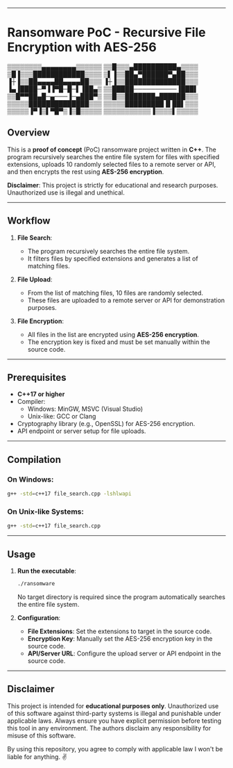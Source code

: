 

---

# Ransomware PoC - Recursive File Encryption with AES-256
▒▒▒▒▒▒▒▒▄▄▄▄▄▄▄▄▒▒▒▒▒▒
▒▒█▒▒▒▄██████████▄▒▒▒▒
▒█▐▒▒▒████████████▒▒▒▒
▒▌▐▒▒██▄▀██████▀▄██▒▒▒
▐┼▐▒▒██▄▄▄▄██▄▄▄▄██▒▒▒
▐┼▐▒▒██████████████▒▒▒
▐▄▐████─▀▐▐▀█─█─▌▐██▄▒
▒▒█████──────────▐███▌
▒▒█▀▀██▄█─▄───▐─▄███▀▒
▒▒█▒▒███████▄██████▒▒▒
▒▒▒▒▒██████████████▒▒▒
▒▒▒▒▒█████████▐▌██▌▒▒▒
▒▒▒▒▒▐▀▐▒▌▀█▀▒▐▒█▒▒▒▒▒
▒▒▒▒▒▒▒▒▒▒▒▐▒▒▒▒▌▒▒▒▒▒



## Overview
This is a **proof of concept** (PoC) ransomware project written in **C++**. The program recursively searches the entire file system for files with specified extensions, uploads 10 randomly selected files to a remote server or API, and then encrypts the rest using **AES-256 encryption**. 

**Disclaimer**: This project is strictly for educational and research purposes. Unauthorized use is illegal and unethical.

---

## Workflow
1. **File Search**:  
   - The program recursively searches the entire file system.  
   - It filters files by specified extensions and generates a list of matching files.

2. **File Upload**:  
   - From the list of matching files, 10 files are randomly selected.  
   - These files are uploaded to a remote server or API for demonstration purposes.

3. **File Encryption**:  
   - All files in the list are encrypted using **AES-256 encryption**.  
   - The encryption key is fixed and must be set manually within the source code.

---

## Prerequisites
- **C++17 or higher**
- Compiler:
  - Windows: MinGW, MSVC (Visual Studio)
  - Unix-like: GCC or Clang
- Cryptography library (e.g., OpenSSL) for AES-256 encryption.
- API endpoint or server setup for file uploads.

---

## Compilation
### On Windows:
```bash
g++ -std=c++17 file_search.cpp -lshlwapi
```

### On Unix-like Systems:
```bash
g++ -std=c++17 file_search.cpp
```

---

## Usage
1. **Run the executable**:
   ```bash
   ./ransomware
   ```
   No target directory is required since the program automatically searches the entire file system.

2. **Configuration**:
   - **File Extensions**: Set the extensions to target in the source code.
   - **Encryption Key**: Manually set the AES-256 encryption key in the source code.
   - **API/Server URL**: Configure the upload server or API endpoint in the source code.

---

## Disclaimer
This project is intended for **educational purposes only**. Unauthorized use of this software against third-party systems is illegal and punishable under applicable laws. Always ensure you have explicit permission before testing this tool in any environment. The authors disclaim any responsibility for misuse of this software.

By using this repository, you agree to comply with applicable law I won't be liable for anything. ✌️
